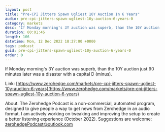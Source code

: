```yaml
---
layout: post
title: "Pre-CPI Jitters Spawn Ugliest 10Y Auction In 6 Years"
audio: pre-cpi-jitters-spawn-ugliest-10y-auction-6-years-0
category: markets
desc: "If Monday morning's 3Y auction was superb, than the 10Y auction just 90 minutes later was a disaster with a capital D (minus)."
duration: 00:01:46
length: 106
datetime: Mon, 12 Dec 2022 18:27:00 +0000
tags: podcast
guid: pre-cpi-jitters-spawn-ugliest-10y-auction-6-years-0
order: 0
---
```

If Monday morning's 3Y auction was superb, than the 10Y auction just 90 minutes later was a disaster with a capital D (minus).

Link: [https://www.zerohedge.com/markets/pre-cpi-jitters-spawn-ugliest-10y-auction-6-years](https://www.zerohedge.com/markets/pre-cpi-jitters-spawn-ugliest-10y-auction-6-years)

About: The Zerohedge Podcast is a non-commercial, automated program, designed to give people a way to get news from Zerohedge in an audio format.  I am actively working on tweaking and improving the setup to create a better listening experience (October 2022).  Suggestions are welcome: [zerohedgePodcast@outlook.com](mailto:zerohedgePodcast@outlook.com)